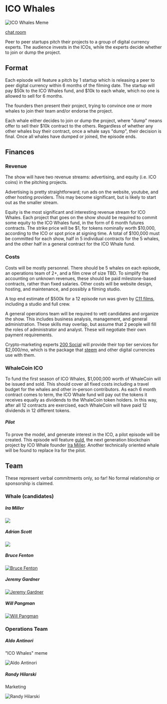# ICO Whales

![ICO Whales Meme](https://scontent-mia1-1.xx.fbcdn.net/v/t1.0-9/19895092_10155400392677660_1252980598480399489_n.jpg?oh=9fa51e7b616380d201577368a8cd260a&oe=59FBBE44)

[chat room](https://gitter.im/whaletank/Lobby#)

Peer to peer startups pitch their projects to a group of digital currency experts. The audience invests in the ICOs, while the experts decide whether to join or dump the project.

## Format

Each episode will feature a pitch by 1 startup which is releasing a peer to peer digital currency within 6 months of the filming date. The startup will pay $50k to the ICO Whales fund, and $10k to each whale, which no one is allowed to sell for 6 months.

The founders then present their project, trying to convince one or more whales to join their team and/or endorse the project.

Each whale either decides to join or dump the project, where "dump" means offer to sell their $10k contract to the others. Regardless of whether any other whales buy their contract, once a whale says "dump", their decision is final. Once all whales have dumped or joined, the episode ends.

## Finances

### Revenue

The show will have two revenue streams: advertising, and equity (i.e. ICO coins) in the pitching projects.

Advertising is pretty straightforward; run ads on the website, youtube, and other hosting providers. This may become significant, but is likely to start out as the smaller stream.

Equity is the most significant and interesting revenue stream for ICO Whales. Each project that goes on the show should be required to commit some equity to the ICO Whales fund, in the form of 6 month futures contracts. The strike price will be $1, for tokens nominally worth $10,000, according to the ICO or spot price at signing time. A total of $100,000 must be committed for each show, half in 5 individual contracts for the 5 whales, and the other half in a general contract for the ICO Whale fund.

### Costs

Costs will be mostly personnel. There should be 5 whales on each episode, an operations team of 2+, and a film crew of size TBD. To simplify the accounting on unknown revenues, these should be paid milestone-based contracts, rather than fixed salaries. Other costs will be website design, hosting, and maintenance, and possibly a filming studio.

A top end estimate of $500k for a 12 episode run was given by [C11 films](https://www.facebook.com/C11-films-112710325548159/), including a studio and full crew.

A general operations team will be required to vett candidates and organize the show. This includes business analysis, management, and general administration. These skills may overlap, but assume that 2 people will fill the roles of administrator and analyst. These will negotiate their own payment requirements.

Crypto-marketing experts [200 Social](http://200social.com) will provide their top tier services for $2,000/mo, which is the package that [steem](http://steemit.com/) and other digital currencies use with them.

### WhaleCoin ICO

To fund the first season of ICO Whales, $1,000,000 worth of WhaleCoin will be issued and sold. This should cover all fixed costs including a travel budget for the whales and other in-person contributors. As each 6 month contract comes to term, the ICO Whale fund will pay out the tokens it receives equally as dividends to the WhaleCoin token holders. In this way, after all 12 contracts are exercised, each WhaleCoin will have paid 12 dividends in 12 different tokens.

##### Pilot

To prove the model, and generate interest in the ICO, a pilot episode will be created. This episode will feature [guld](https://guld.io), the next generation blockchain project by ICO Whale founder [Ira Miller](#iramiller). Another technically oriented whale will be found to replace Ira for the pilot.

## Team

These represent verbal commitments only, so far! No formal relationship or sponsorship is claimed.

### Whale (candidates)

##### Ira Miller

[![](https://anarchapulco.com/wp-content/uploads/2017/02/MILLER-IRA-7-e1486598228854.jpg)](https://iramiller.com)

##### Adrian Scott
[![](http://www.ishipcode.com/images/kk.jpg)](http://www.ishipcode.com/)

##### Bruce Fenton
[![Bruce Fenton](http://www.atlanticfinancial.com/images-wealth-management-global-economy/bruce_fenton_atlantic_financial_ceo_small_photo.jpg)](https://www.facebook.com/bruce.fenton.page/)

##### Jeremy Gardner

[![Jeremy Gardner](https://pbs.twimg.com/profile_images/829246168496496642/kLVy3b6D.jpg)](https://www.bitcoin.com/podcast/jeremy-gardner-augur-founder-and-blochainedu-creator-shares-his-successful-journey)

##### Will Pangman

[![Will Pangman](https://fs.bitcoinmagazine.com/img/images/profiles-bitcoin-outreach-will-pangman.width-800.jpg)](https://bitcoinmagazine.com/articles/profiles-bitcoin-outreach-will-pangman-1401257335/)

### Operations Team

##### Aldo Antinori

"ICO Whales" meme

![Aldo Antinori](https://files.gitter.im/whaletank/Lobby/fMKe/2622b6c.jpg)

##### Randy Hilarski

Marketing

![Randy Hilarski](https://media.licdn.com/mpr/mpr/shrinknp_200_200/p/2/000/0e1/04a/1d65cff.jpg)
